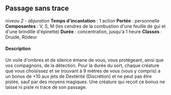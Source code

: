 ## Passage sans trace
*niveau 2 - abjuration*
**Temps d'incantation** : 1 action
**Portée** : personnelle
**Composantes** : V, S, M (les cendres de la combustion d'une feuille de gui et d'une brindille d'épinette)
**Durée** : concentration, jusqu'à 1 heure
**Classes** : Druide, Rôdeur
#### Description
Un voile d'ombres et de silence émane de vous, vous protégeant, ainsi que vos compagnons, de la détection. Pour la durée du sort, chaque créature que vous choisissez et se trouvant à 9 mètres de vous (vous y compris) a un bonus de +10 aux jets de Dextérité (Discrétion) et ne peut pas être pistée, sauf par des moyens magiques. Une créature qui reçoit ce bonus ne laisse ni piste ni trace de son passage.